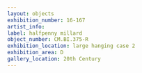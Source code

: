 ```yaml
---
layout: objects
exhibition_number: 16-167
artist_info: 
label: halfpenny millard
object_number: CM.BI.375-R
exhibition_location: large hanging case 2
exhibition_area: D
gallery_location: 20th Century
---
```

